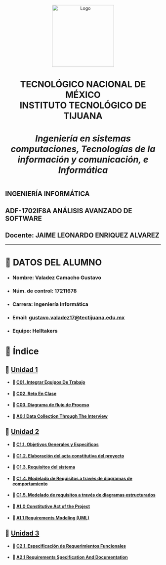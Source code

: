 
<p align="center">
    <img alt="Logo" src="https://www.tijuana.tecnm.mx/wp-content/themes/tecnm/images/logo_TECT.png" width=200 height=200>

<h1><center><b>
TECNOLÓGICO NACIONAL DE MÉXICO <br>
INSTITUTO TECNOLÓGICO DE TIJUANA <br>
<h5>Ingeniería en sistemas computaciones, Tecnologías de la información y comunicación, e Informática</h5>
</b></center></h1>
</p>


# 
## INGENIERÍA INFORMÁTICA
## ADF-1702IF8A ANÁLISIS AVANZADO DE SOFTWARE
## Docente: JAIME LEONARDO ENRIQUEZ ALVAREZ
___
# :page_with_curl: DATOS DEL ALUMNO
- ### Nombre: **Valadez Camacho Gustavo**
- ### Núm. de control: **17211678**
- ### Carrera: **Ingeniería Informática**
- ### Email: **gustavo.valadez17@tectijuana.edu.mx**
- ### Equipo: Helltakers 

# :floppy_disk: Índice 
## :file_folder: [Unidad 1](./Unidad_1)

- #### :page_facing_up: [C01. Integrar Equipos De Trabajo](./Unidad_1/C01._IntegrarEquiposDeTrabajo_GustavoValadezCamacho.md)
- #### :page_facing_up: [C02. Reto En Clase](./Unidad_1/C02._RetoEnClase_GustavoValadezCamacho.md)
- #### :page_facing_up: [C03. Diagrama de flujo de Proceso](./Unidad_1/C03._DiagramaDeFlujo_Proceso_GustavoValadezCamacho.md)
- #### :page_facing_up: [A0.1 Data Collection Through The Interview](./Unidad_1/A0.1_DataCollectionThroughTheInterview_ValadezCamachoGustavo.md)

## :file_folder: [Unidad 2](./Unidad_2)

- #### :page_facing_up: [C1.1. Objetivos Generales y Específicos](./Unidad_2/C1.1_ObjetivosGenerales_Especificos_ValadezCamachoGustavo.md)
- #### :page_facing_up: [C1.2. Elaboración del acta constitutiva del proyecto](./Unidad_2/C1.2_ActaConstitutiva_delProyecto_GustavoValadezCamacho.md)
- #### :page_facing_up: [C1.3. Requisitos del sistema](./Unidad_2/C1.3_Requisitos_del_sistema_GustavoValadezCamacho.md)
- #### :page_facing_up: [C1.4. Modelado de Requisitos a través de diagramas de comportamiento](./Unidad_2/C1.4_UML_Casos_de_uso_Secuencia_Clases_GustavoValadezCamacho.md)
- #### :page_facing_up: [C1.5. Modelado de requisitos a través de diagramas estructurados](./Unidad_2/C1.5_UML_Estado_componentes_distribucion_GustavoValadezCamacho.md)
- #### :page_facing_up: [A1.0 Constitutive Act of the Project](./Unidad_2/A1.0_ConstitutiveActOfTheProject_GustavoValadezCamacho.md)
- #### :page_facing_up: [A1.1 Requirements Modeling (UML)](./Unidad_2/A1.1_RequirementsModeling_GustavoValadezCamacho.md)

## :file_folder: [Unidad 3](./Unidad_3)

- #### :page_facing_up: [C2.1. Especificación de Requerimientos Funcionales](./Unidad_3/C2.1_EspecificacionRequerimientos_Funcionales_GustavoValadezCamacho.md)
- #### :page_facing_up: [A2.1 Requirements Specification And Documentation](./Unidad_3/A2.1_RequirementsSpecificationAndDocumentation_GustavoValadezCamacho.md)

